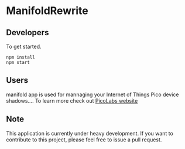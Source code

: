 # ManifoldRewrite
## Developers
To get started.
```
npm install
npm start
```
## Users
manifold app is used for mannaging your Internet of Things Pico device shadows.... 
To learn more check out [PicoLabs website](http://picolabs.io)

## Note
This application is currently under heavy development. If you want to contribute to this project, please feel free to issue a pull request.
